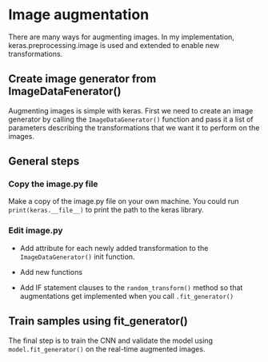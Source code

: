 # Image augmentation

There are many ways for augmenting images. In my implementation, keras.preprocessing.image is used and extended to enable new transformations.

## Create image generator from ImageDataFenerator()

Augmenting images is simple with keras. First we need to create an image generator by calling the `ImageDataGenerator()` function and pass it a list of parameters describing the transformations that we want it to perform on the images.

## General steps

### Copy the image.py file

Make a copy of the image.py file on your own machine. You could run `print(keras.__file__)` to print the path to the keras library.

### Edit image.py

- Add attribute for each newly added transformation to the `ImageDataGenerator()` init function.

- Add new functions

- Add IF statement clauses to the `random_transform()` method so that augmentations get implemented when you call `.fit_generator()`

## Train samples using fit_generator()

The final step is to train the CNN and validate the model using `model.fit_generator()` on the real-time augmented images.
